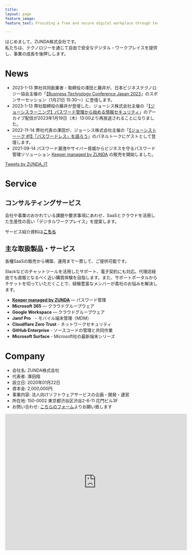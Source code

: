 ```yaml
---
title: 
layout: page
feature_image:
feature_text: Providing a free and secure digital workplace through technology to drive business growth.

---
```

はじめまして、ZUNDA株式会社です。<br>
私たちは、テクノロジーを通じて自由で安全なデジタル・ワークプレイスを提供し、事業の成長を後押しします。

# News

- 2023-1-13 弊社共同創業者・取締役の澤田と藤井が、日本ビジネステクノロジー協会主催の「[【Business Technology Conference Japan 2023](https://btcon.jp/)」のスポンサーセッション（1月21日 15:30〜）に登壇します。
- 2023-1-13 弊社取締役の藤井が登壇した、ジョーシス株式会社主催の「[【ジョーシスラーニング】パスワード管理から始める情報セキュリティ](https://jp.josys.com/seminar/20230119)」のアーカイブ配信が2023年1月19日（木）13:00より再放送されることになりました。
- 2022-11-14 弊社代表の澤田が、ジョーシス株式会社主催の「[【ジョーシストーーク #1】「パスワードレス」を語ろう](https://josys.com/seminar/20221118)」のパネルトークにゲストとして登壇します。
- 2021-09-14 パスワード漏洩やサイバー脅威からビジネスを守るパスワード管理ソリューション [Keeper managed by ZUNDA](https://keeper.zunda.co.jp/) の販売を開始しました。

<div id="twitter">
<a class="twitter-timeline" data-height="500" data-theme="light" href="https://twitter.com/ZUNDA_IT?ref_src=twsrc%5Etfw">Tweets by ZUNDA_IT</a> <script async src="https://platform.twitter.com/widgets.js" charset="utf-8"></script>
</div>

# Service
## コンサルティングサービス
会社や事業のおかれている課題や要求事項にあわせ、SaaSとクラウドを活用した生産性の高い「デジタルワークプレイス」を提案します。

サービス紹介資料は<b>[こちら](https://drive.google.com/file/d/1fBp5PwR2T0AyAkiM_Ocr9uORA4NDfp5u/view?usp=share_link)</b>

## 主な取扱製品・サービス
各種SaaSの販売から構築、運用まで一貫して、ご提供可能です。

Slackなどのチャットツールを活用したサポート、電子契約にも対応。代理店経由でも直販となるべく近い購買体験を目指します。また、サポートポータルからチケットを切っていただくことで、経験豊富なメンバーが貴社のお悩みを解決します。

- <b>[Keeper managed by ZUNDA](https://keeper.zunda.co.jp/) </b> — パスワード管理
- <b>Microsoft 365</b> — クラウドグループウェア
- <b>Google Workspace</b> — クラウドグループウェア
- <b>Jamf Pro</b>　- モバイル端末管理（MDM）
- <b>Cloudflare Zero Trust</b> - ネットワークセキュリティ
- <b>GitHub Enterprise</b> - ソースコードの管理と共同作業
- <b>Microsoft Surface</b> - Microsoft社の最新端末シリーズ

# Company

- 会社名: ZUNDA株式会社
- 代表者: 澤田翔
- 設立日: 2020年01月22日
- 資本金: 2,000,000円
- 事業内容: 法人向けソフトウェアサービスの企画・開発・運営
- 所在地: 150-0002 東京都渋谷区渋谷2-6-11 花門ビル3F
- お問い合わせ: <a href="https://docs.google.com/forms/d/e/1FAIpQLSf7iRLXIxqr8T4EPDbapJ4KR0LgAuTLt0PFl9eSR_AmB2n0sg/viewform">こちらのフォーム</a>よりお願い致します

<div class="maps"><iframe src="https://www.google.com/maps/embed?pb=!1m18!1m12!1m3!1d2832.8632977117804!2d139.7064693795693!3d35.659966895834586!2m3!1f0!2f0!3f0!3m2!1i1024!2i768!4f13.1!3m3!1m2!1s0x60188bd95c43e981%3A0x34e289e6717efbcc!2zWlVOREHmoKrlvI_kvJrnpL4!5e0!3m2!1sja!2sjp!4v1580784354691!5m2!1sja!2sjp" width="600" height="450" frameborder="0" style="border:0;" allowfullscreen=""></iframe></div>
